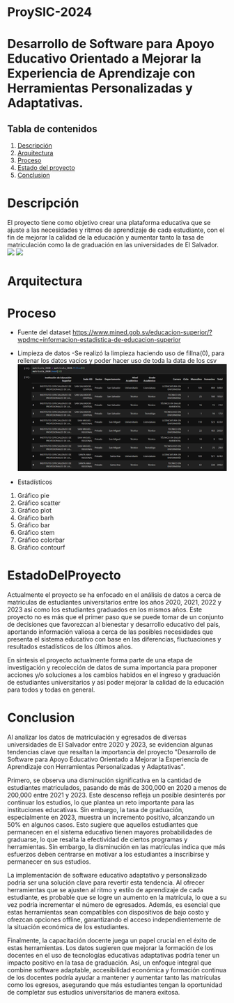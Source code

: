# ProySIC-2024

# Desarrollo de Software para Apoyo Educativo Orientado a Mejorar la Experiencia de Aprendizaje con Herramientas Personalizadas y Adaptativas.

## Tabla de contenidos
1. [Descripción](#Descripción)
2. [Arquitectura](#Arquitectura)
3. [Proceso](#Proceso)
4. [Estado del proyecto](#EstadoDelProyecto)
5. [Conclusion](#Conclusion)

# Descripción
El proyecto tiene como objetivo crear una plataforma educativa que se ajuste a las necesidades y ritmos de aprendizaje de cada estudiante, con el fin de mejorar la calidad de la educación y aumentar tanto la tasa de matriculación como la de graduación en las universidades de El Salvador.
![](imgs/descripcion1.gif)
![](imgs/descripcion2.gif)

# Arquitectura

# Proceso

* Fuente del dataset
https://www.mined.gob.sv/educacion-superior/?wpdmc=informacion-estadistica-de-educacion-superior

* Limpieza de datos
-Se realizó la limpieza haciendo uso de fillna(0), para rellenar los datos vacios y poder hacer uso de toda la data de los csv
![](imgs/limpiezadedatos.png)

* Estadísticos
1. Gráfico pie
2. Gráfico scatter
3. Gráfico plot
4. Gráfico barh
5. Gráfico bar
6. Gráfico stem
7. Gráfico colorbar
8. Gráfico contourf

# EstadoDelProyecto
Actualmente el proyecto se ha enfocado en el análisis de datos a cerca de matriculas de estudiantes universitarios entre los años 2020, 2021, 2022 y 2023 así como los estudiantes graduados en los mismos años. Este proyecto no es más que el primer paso que se puede tomar de un conjunto de decisiones que favorezcan al bienestar y desarrollo educativo del país, aportando información valiosa a cerca de las posibles necesidades que presenta el sistema educativo con base en las diferencias, fluctuaciones y resultados estadísticos de los últimos años.

En síntesis el proyecto actualmente forma parte de una etapa de investigación y recolección de datos de suma importancia para proponer acciones y/o soluciones a los cambios habidos en el ingreso y graduación de estudiantes universitarios y así poder mejorar la calidad de la educación para todos y todas en general.

# Conclusion
Al analizar los datos de matriculación y egresados de diversas universidades de El Salvador entre 2020 y 2023, se evidencian algunas tendencias clave que resaltan la importancia del proyecto "Desarrollo de Software para Apoyo Educativo Orientado a Mejorar la Experiencia de Aprendizaje con Herramientas Personalizadas y Adaptativas".

Primero, se observa una disminución significativa en la cantidad de estudiantes matriculados, pasando de más de 300,000 en 2020 a menos de 200,000 entre 2021 y 2023. Este descenso refleja un posible desinterés por continuar los estudios, lo que plantea un reto importante para las instituciones educativas. Sin embargo, la tasa de graduación, especialmente en 2023, muestra un incremento positivo, alcanzando un 50% en algunos casos. Esto sugiere que aquellos estudiantes que permanecen en el sistema educativo tienen mayores probabilidades de graduarse, lo que resalta la efectividad de ciertos programas y herramientas. Sin embargo, la disminución en las matrículas indica que más esfuerzos deben centrarse en motivar a los estudiantes a inscribirse y permanecer en sus estudios.

La implementación de software educativo adaptativo y personalizado podría ser una solución clave para revertir esta tendencia. Al ofrecer herramientas que se ajusten al ritmo y estilo de aprendizaje de cada estudiante, es probable que se logre un aumento en la matrícula, lo que a su vez podría incrementar el número de egresados. Además, es esencial que estas herramientas sean compatibles con dispositivos de bajo costo y ofrezcan opciones offline, garantizando el acceso independientemente de la situación económica de los estudiantes.

Finalmente, la capacitación docente juega un papel crucial en el éxito de estas herramientas. Los datos sugieren que mejorar la formación de los docentes en el uso de tecnologías educativas adaptativas podría tener un impacto positivo en la tasa de graduación. Así, un enfoque integral que combine software adaptable, accesibilidad económica y formación continua de los docentes podría ayudar a mantener y aumentar tanto las matrículas como los egresos, asegurando que más estudiantes tengan la oportunidad de completar sus estudios universitarios de manera exitosa.
